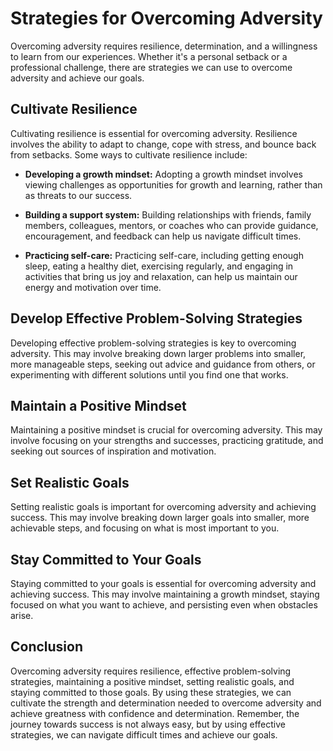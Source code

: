Strategies for Overcoming Adversity
===================================================================================

Overcoming adversity requires resilience, determination, and a willingness to learn from our experiences. Whether it's a personal setback or a professional challenge, there are strategies we can use to overcome adversity and achieve our goals.

Cultivate Resilience
--------------------

Cultivating resilience is essential for overcoming adversity. Resilience involves the ability to adapt to change, cope with stress, and bounce back from setbacks. Some ways to cultivate resilience include:

* **Developing a growth mindset:** Adopting a growth mindset involves viewing challenges as opportunities for growth and learning, rather than as threats to our success.

* **Building a support system:** Building relationships with friends, family members, colleagues, mentors, or coaches who can provide guidance, encouragement, and feedback can help us navigate difficult times.

* **Practicing self-care:** Practicing self-care, including getting enough sleep, eating a healthy diet, exercising regularly, and engaging in activities that bring us joy and relaxation, can help us maintain our energy and motivation over time.

Develop Effective Problem-Solving Strategies
--------------------------------------------

Developing effective problem-solving strategies is key to overcoming adversity. This may involve breaking down larger problems into smaller, more manageable steps, seeking out advice and guidance from others, or experimenting with different solutions until you find one that works.

Maintain a Positive Mindset
---------------------------

Maintaining a positive mindset is crucial for overcoming adversity. This may involve focusing on your strengths and successes, practicing gratitude, and seeking out sources of inspiration and motivation.

Set Realistic Goals
-------------------

Setting realistic goals is important for overcoming adversity and achieving success. This may involve breaking down larger goals into smaller, more achievable steps, and focusing on what is most important to you.

Stay Committed to Your Goals
----------------------------

Staying committed to your goals is essential for overcoming adversity and achieving success. This may involve maintaining a growth mindset, staying focused on what you want to achieve, and persisting even when obstacles arise.

Conclusion
----------

Overcoming adversity requires resilience, effective problem-solving strategies, maintaining a positive mindset, setting realistic goals, and staying committed to those goals. By using these strategies, we can cultivate the strength and determination needed to overcome adversity and achieve greatness with confidence and determination. Remember, the journey towards success is not always easy, but by using effective strategies, we can navigate difficult times and achieve our goals.

